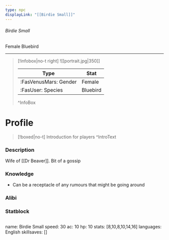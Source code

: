 ```yaml
---
type: npc
displayLink: "[[Birdie Small]]"
---
```


###### Birdie Small
<span class="sub2">Female Bluebird </span>
___

> [!infobox|no-t right]
> ![[portrait.jpg|350]]
>
> | Type | Stat |
> | ---- | ---- |
> | :FasVenusMars: Gender | Female |
> | :FasUser: Species | Bluebird |
>^InfoBox

# Profile

> [!boxed|no-t]
> Introduction for players
>^IntroText

### Description
Wife of [[Dr Beaver]]. Bit of a gossip

### Knowledge
- Can be a receptacle of any rumours that might be going around

### Alibi 


### Statblock
>```statblock
name: Birdie Small
speed: 30
ac: 10
hp: 10
stats: [8,10,8,10,14,16]
languages: English
skillsaves: []